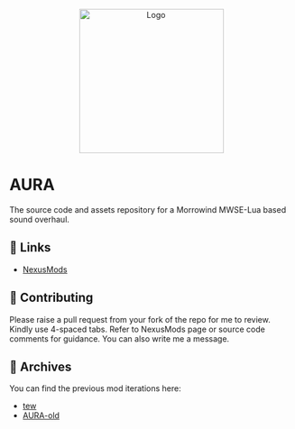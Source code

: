 
<!-- PROJECT LOGO -->
<br />
<div align="center">
  <a href="https://github.com/tewlwolow/AURA">
    <img src="https://staticdelivery.nexusmods.com/mods/100/images/thumbnails/48255/48255-1655153203-1759099991.png" alt="Logo" width="256">
  </a>
</div>

<!-- Main -->
# AURA

The source code and assets repository for a Morrowind MWSE-Lua based sound overhaul.

<!-- Links -->
## :link: Links

- [NexusMods](https://www.nexusmods.com/morrowind/mods/48255)

<!-- Contributing -->
## :jigsaw: Contributing

Please raise a pull request from your fork of the repo for me to review. Kindly use 4-spaced tabs.
Refer to NexusMods page or source code comments for guidance. You can also write me a message.

<!-- Contributing -->
## :briefcase: Archives

You can find the previous mod iterations here:
-  [tew](https://github.com/tewlwolow/tew)
-  [AURA-old](https://github.com/tewlwolow/AURA-old)



